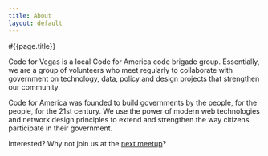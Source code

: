 ```yaml
---
title: About
layout: default
---
```


#{{page.title}}

Code for Vegas is a local Code for America code brigade group. Essentially, we are a group of volunteers who meet regularly to collaborate with government on technology, data, policy and design projects that strengthen our community.

Code for America was founded to build governments by the people, for the people, for the 21st century. We use the power of modern web technologies and network design principles to extend and strengthen the way citizens participate in their government. 

Interested? Why not join us at the [next meetup](http://www.meetup.com/Code-for-Las-Vegas/)?
